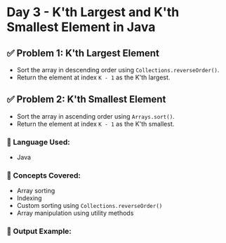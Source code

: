 # Day 3 - K'th Largest and K'th Smallest Element in Java

## ✅ Problem 1: K'th Largest Element
- Sort the array in descending order using `Collections.reverseOrder()`.
- Return the element at index `K - 1` as the K'th largest.

## ✅ Problem 2: K'th Smallest Element
- Sort the array in ascending order using `Arrays.sort()`.
- Return the element at index `K - 1` as the K'th smallest.

### 📌 Language Used:
- Java

### 🔁 Concepts Covered:
- Array sorting
- Indexing
- Custom sorting using `Collections.reverseOrder()`
- Array manipulation using utility methods

### 🚀 Output Example:
